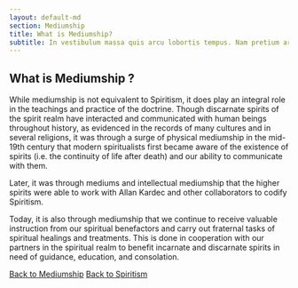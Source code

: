 ```yaml
---
layout: default-md
section: Mediumship
title: What is Mediumship?
subtitle: In vestibulum massa quis arcu lobortis tempus. Nam pretium arcu in odio vulputate luctus.
---
```


## What is Mediumship ?
While mediumship is not equivalent to Spiritism, it does play an integral role in the teachings and practice of the doctrine.  Though discarnate spirits of the spirit realm have interacted and communicated with human beings throughout history, as evidenced in the records of many cultures and in several religions, it was through a surge of physical mediumship in the mid-19th century that modern spiritualists first became aware of the existence of spirits (i.e. the continuity of life after death) and our ability to communicate with them.  

Later, it was through mediums and intellectual mediumship that the higher spirits were able to work with Allan Kardec and other collaborators to codify Spiritism.

Today, it is also through mediumship that we continue to receive valuable instruction from our spiritual benefactors and carry out fraternal tasks of spiritual healings and treatments.  This is done in cooperation with our partners in the spiritual realm to benefit incarnate and discarnate spirits in need of guidance, education, and consolation.


<!-- 
## Source
TODO
www.explorespiritism.com/SCIENCE start.htm 

## See Also
TODO


## Suggested Reading
TODO
-->


<a href="/spiritism/mediumship" class="button">Back to Mediumship</a>
<a href="/spiritism/" class="button">Back to Spiritism</a>


